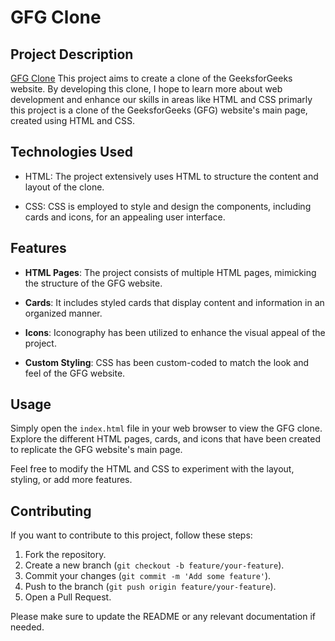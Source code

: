 # GFG Clone

## Project Description
<a href='https://himanshudhingra2003.github.io/Geeksforgeeks-clone/'>GFG Clone</a>
This project aims to create a clone of the GeeksforGeeks website. By developing this clone, I hope to learn more about web development and enhance our skills in areas like HTML and CSS primarly this project is a clone of the GeeksforGeeks (GFG) website's main page, created using HTML and CSS.

## Technologies Used

- HTML: The project extensively uses HTML to structure the content and layout of the clone.

- CSS: CSS is employed to style and design the components, including cards and icons, for an appealing user interface.

## Features

- **HTML Pages**: The project consists of multiple HTML pages, mimicking the structure of the GFG website.

- **Cards**: It includes styled cards that display content and information in an organized manner.

- **Icons**: Iconography has been utilized to enhance the visual appeal of the project.

- **Custom Styling**: CSS has been custom-coded to match the look and feel of the GFG website.

## Usage

Simply open the `index.html` file in your web browser to view the GFG clone. Explore the different HTML pages, cards, and icons that have been created to replicate the GFG website's main page.

Feel free to modify the HTML and CSS to experiment with the layout, styling, or add more features.

## Contributing

If you want to contribute to this project, follow these steps:

1. Fork the repository.
2. Create a new branch (`git checkout -b feature/your-feature`).
3. Commit your changes (`git commit -m 'Add some feature'`).
4. Push to the branch (`git push origin feature/your-feature`).
5. Open a Pull Request.

Please make sure to update the README or any relevant documentation if needed.



